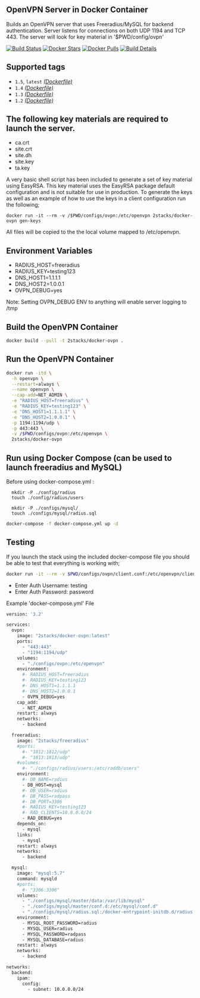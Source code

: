 ## OpenVPN Server in Docker Container

Builds an OpenVPN server that uses Freeradius/MySQL for backend authentication.
Server listens for connections on both UDP 1194 and TCP 443.  The server will look
for key material in '$PWD/config/ovpn'

[![Build Status](https://travis-ci.org/2stacks/docker-ovpn.svg?branch=master)](https://travis-ci.org/2stacks/docker-ovpn)
[![Docker Stars](https://img.shields.io/docker/stars/2stacks/docker-ovpn.svg?style=popout-square)](https://hub.docker.com/r/2stacks/docker-ovpn)
[![Docker Pulls](https://img.shields.io/docker/pulls/2stacks/docker-ovpn.svg?style=popout-square)](https://hub.docker.com/r/2stacks/docker-ovpn)
[![Build Details](https://images.microbadger.com/badges/image/2stacks/docker-ovpn.svg)](https://microbadger.com/images/2stacks/docker-ovpn)

## Supported tags
-   `1.5`, `latest`  [*(Dockerfile)*](https://github.com/2stacks/docker-ovpn/blob/master/Dockerfile)
-   `1.4`  [*(Dockerfile)*](https://github.com/2stacks/docker-ovpn/blob/v1.4/Dockerfile)
-   `1.3`  [*(Dockerfile)*](https://github.com/2stacks/docker-ovpn/blob/v1.3/Dockerfile)
-   `1.2`  [*(Dockerfile)*](https://github.com/2stacks/docker-ovpn/blob/1.2/Dockerfile)

## The following key materials are required to launch the server.

-   ca.crt  
-   site.crt  
-   site.dh  
-   site.key  
-   ta.key

A very basic shell script has been included to generate a set of key material using
EasyRSA.  This key material uses the EasyRSA package default configuration and is not
suitable for use in production.  To generate the keys as well as an example of how
to use the keys in a client configuration run the following;

```
docker run -it --rm -v /$PWD/configs/ovpn:/etc/openvpn 2stacks/docker-ovpn gen-keys
```

All files will be copied to the the local volume mapped to /etc/openvpn.

## Environment Variables

-   RADIUS_HOST=freeradius
-   RADIUS_KEY=testing123
-   DNS_HOST1=1.1.1.1
-   DNS_HOST2=1.0.0.1
-   OVPN_DEBUG=yes

Note: Setting OVPN_DEBUG ENV to anything will enable server logging to /tmp

## Build the OpenVPN Container
```bash
docker build --pull -t 2stacks/docker-ovpn .
```

## Run the OpenVPN Container
```bash
docker run -itd \
  -h openvpn \
  --restart=always \
  --name openvpn \
  --cap-add=NET_ADMIN \
  -e "RADIUS_HOST=freeradius" \
  -e "RADIUS_KEY=testing123" \
  -e "DNS_HOST1=1.1.1.1" \
  -e "DNS_HOST2=1.0.0.1" \
  -p 1194:1194/udp \
  -p 443:443 \
  -v /$PWD/configs/ovpn:/etc/openvpn \
  2stacks/docker-ovpn
```

## Run using Docker Compose (can be used to launch freeradius and MySQL)
Before using docker-compose.yml : 

      mkdir -P ./config/radius
      touch ./config/radius/users

      mkdir -P ./configs/mysql/
      touch ./configs/mysql/radius.sql
      
```bash
docker-compose -f docker-compose.yml up -d
```

## Testing
If you launch the stack using the included docker-compose file you should be able to test that everything is working with;
```bash
docker run -it --rm -v $PWD/configs/ovpn/client.conf:/etc/openvpn/client.conf --device /dev/net/tun:/dev/net/tun --net=docker-ovpn_backend --cap-add=NET_ADMIN 2stacks/ovpn-client client.conf
```
  - Enter Auth Username: testing
  - Enter Auth Password: password

Example 'docker-compose.yml' File

```bash
version: '3.2'

services:
  ovpn:
    image: "2stacks/docker-ovpn:latest"
    ports:
      - "443:443"
      - "1194:1194/udp"
    volumes:
      - "./configs/ovpn:/etc/openvpn"
    environment:
      #- RADIUS_HOST=freeradius
      #- RADIUS_KEY=testing123
      #- DNS_HOST1=1.1.1.1
      #- DNS_HOST2=1.0.0.1
      - OVPN_DEBUG=yes
    cap_add:
      - NET_ADMIN
    restart: always
    networks:
      - backend

  freeradius:
    image: "2stacks/freeradius"
    #ports:
      #- "1812:1812/udp"
      #- "1813:1813/udp"
    #volumes:
      #- "./configs/radius/users:/etc/raddb/users"
    environment:
      #- DB_NAME=radius
      - DB_HOST=mysql
      #- DB_USER=radius
      #- DB_PASS=radpass
      #- DB_PORT=3306
      #- RADIUS_KEY=testing123
      #- RAD_CLIENTS=10.0.0.0/24
      - RAD_DEBUG=yes
    depends_on:
      - mysql
    links:
      - mysql
    restart: always
    networks:
      - backend

  mysql:
    image: "mysql:5.7"
    command: mysqld
    #ports:
      #- "3306:3306"
    volumes:
      - "./configs/mysql/master/data:/var/lib/mysql"
      - "./configs/mysql/master/conf.d:/etc/mysql/conf.d"
      - "./configs/mysql/radius.sql:/docker-entrypoint-initdb.d/radius.sql"
    environment:
      - MYSQL_ROOT_PASSWORD=radius
      - MYSQL_USER=radius
      - MYSQL_PASSWORD=radpass
      - MYSQL_DATABASE=radius
    restart: always
    networks:
      - backend

networks:
  backend:
    ipam:
      config:
        - subnet: 10.0.0.0/24
```
